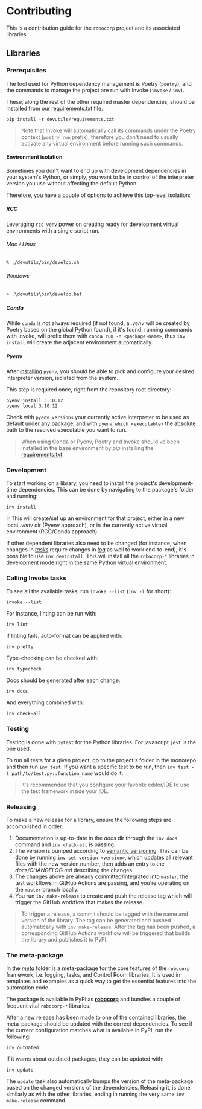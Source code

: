 # Contributing

This is a contribution guide for the `robocorp` project and its associated libraries.

## Libraries

### Prerequisites

The tool used for Python dependency management is Poetry (`poetry`), and the commands to manage the project are run
with Invoke (`invoke` / `inv`).

These, along the rest of the other required master dependencies, should be installed from our
[requirements.txt][requirements] file.

```
pip install -r devutils/requirements.txt
```

> Note that Invoke will automatically call its commands under the Poetry context (`poetry run` prefix), therefore you
> don't need to usually activate any virtual environment before running such commands.

#### Environment isolation

Sometimes you don't want to end up with development dependencies in your system's Python, or simply, you want to be in
control of the interpreter version you use without affecting the default Python.

Therefore, you have a couple of options to achieve this top-level isolation:

##### RCC

Leveraging `rcc venv` power on creating ready for development virtual environments with a single script run.

###### Mac / Linux

```bash
% ./devutils/bin/develop.sh
```

###### Windows

```bat
> .\devutils\bin\develop.bat
```

##### Conda

While `conda` is not always required (if not found, a _.venv_ will be created by Poetry based on the global Python
found), if it's found, running commands with Invoke, will prefix them with `conda run -n <package-name>`, thus
`inv install` will create the adjacent environment automatically.

##### Pyenv

After [installing](https://github.com/pyenv/pyenv?tab=readme-ov-file#installation) `pyenv`, you should be able to pick
and configure your desired interpreter version, isolated from the system.

This step is required once, right from the repository root directory:

```
pyenv install 3.10.12
pyenv local 3.10.12
```

Check with `pyenv versions` your currently active interpreter to be used as default under any package, and with
`pyenv which <executable>` the absolute path to the resolved executable you want to run.

> When using Conda or Pyenv, Poetry and Invoke should've been installed in the base environment by _pip_ installing the
> [requirements.txt][requirements].

### Development

To start working on a library, you need to install the project's development-time dependencies. This can be done by
navigating to the package's folder and running:

```
inv install
```

💡 This will create/set up an environment for that project, either in a new local _.venv_ dir (Pyenv approach), or in the
currently active virtual environment (RCC/Conda approach).

If other dependent libraries also need to be changed (for instance, when changes in [_tasks_](tasks) require changes in
[_log_](log) as well to work end-to-end), it's possible to use `inv devinstall`. This will install all the `robocorp-*`
libraries in development mode right in the same Python virtual environment.

### Calling Invoke tasks

To see all the available tasks, run `invoke --list` (`inv -l` for short):

```
invoke --list
```

For instance, linting can be run with:

```
inv lint
```

If linting fails, auto-format can be applied with:

```
inv pretty
```

Type-checking can be checked with:

```
inv typecheck
```

Docs should be generated after each change:

```
inv docs
```

And everything combined with:

```
inv check-all
```

### Testing

Testing is done with `pytest` for the Python libraries. For javascript `jest` is the one used.

To run all tests for a given project, go to the project's folder in the monorepo and then run `inv test`. If you want
a specific test to be run, then `inv test -t path/to/test.py::function_name` would do it.

> It's recommended that you configure your favorite editor/IDE to use the test framework inside your IDE.

### Releasing

To make a new release for a library, ensure the following steps are accomplished in order:

1. Documentation is up-to-date in the _docs_ dir through the `inv docs` command and `inv check-all` is passing.
2. The version is bumped according to [semantic versioning](https://semver.org/). This can be done by running
   `inv set-version <version>`, which updates all relevant files with the new version number, then adds an entry to the
   _docs/CHANGELOG.md_ describing the changes.
3. The changes above are already committed/integrated into `master`, the test workflows in GitHub Actions are passing,
   and you're operating on the `master` branch locally.
5. You run `inv make-release` to create and push the release tag which will trigger the GitHub workflow that makes the
   release.

> To trigger a release, a commit should be tagged with the name and version of the library. The tag can be generated
> and pushed automatically with `inv make-release`. After the tag has been pushed, a corresponding GitHub Actions 
> workflow will be triggered that builds the library and publishes it to PyPI.

### The meta-package

In the [_meta_](meta) folder is a meta-package for the core features of the `robocorp` framework, i.e. logging, tasks,
and Control Room libraries. It is used in templates and examples as a quick way to get the essential features into
the automation code.

The package is available in PyPI as [**robocorp**](https://pypi.org/project/robocorp/) and bundles a couple of frequent
vital `robocorp-*` libraries.

After a new release has been made to one of the contained libraries, the meta-package should be updated with the
correct dependencies. To see if the current configuration matches what is available in PyPI, run the following:

```
inv outdated
```

If it warns about outdated packages, they can be updated with:

```
inv update
```

The `update` task also automatically bumps the version of the meta-package based on the changed versions of the
dependencies. Releasing it, is done similarly as with the other libraries, ending in running the very same
`inv make-release` command.


[requirements]: <devutils/requirements.txt>
